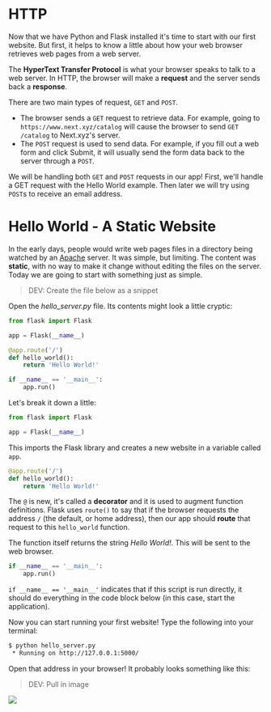 # HTTP

Now that we have Python and Flask installed it's time to start with our first website. But first, it helps to know a little about how your web browser retrieves web pages from a web server.

The **HyperText Transfer Protocol** is what your browser speaks to talk to a web server. In HTTP, the browser will make a **request** and the server sends back a **response**.

There are two main types of request, `GET` and `POST`.

* The browser sends a `GET` request to retrieve data. For example, going to `https://www.next.xyz/catalog` will cause the browser to send `GET /catalog` to Next.xyz's server.
* The `POST` request is used to send data. For example, if you fill out a web form and click Submit, it will usually send the form data back to the server through a `POST`.

We will be handling both `GET` and `POST` requests in our app! First, we'll handle a GET request with the Hello World example. Then later we will try using `POST`s to receive an email address.

# Hello World - A Static Website

In the early days, people would write web pages files in a directory being watched by an [Apache](https://httpd.apache.org/) server. It was simple, but limiting. The content was **static**, with no way to make it change without editing the files on the server. Today we are going to start with something just as simple.

> DEV: Create the file below as a snippet

Open the _hello_server.py_ file. Its contents might look a little cryptic:

```python
from flask import Flask

app = Flask(__name__)

@app.route('/')
def hello_world():
    return 'Hello World!'

if __name__ == '__main__':
    app.run()
```

Let's break it down a little:

```python
from flask import Flask

app = Flask(__name__)
```

This imports the Flask library and creates a new website in a variable called `app`.

```python
@app.route('/')
def hello_world():
    return 'Hello World!'
```

The `@` is new, it's called a **decorator** and it is used to augment function definitions. Flask uses `route()` to say that if the browser requests the address `/` (the default, or home address), then our app should **route** that request to this `hello_world` function.

The function itself returns the string _Hello World!_. This will be sent to the web browser.

```python
if __name__ == '__main__':
    app.run()
```

`if __name__ == '__main__'` indicates that if this script is run directly, it should do everything in the code block below (in this case, start the application).

Now you can start running your first website! Type the following into your terminal:

```bash
$ python hello_server.py 
 * Running on http://127.0.0.1:5000/
```

Open that address in your browser! It probably looks something like this:

> DEV: Pull in image

![](images/hello-world.png)
